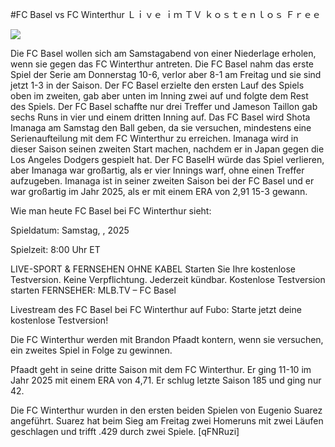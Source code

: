 #FC Basel vs FC Winterthur Ｌｉｖｅ ｉｍ ＴＶ ｋｏｓｔｅｎｌｏｓ Ｆｒｅｅ  
  
  
[![](https://i.imgur.com/qSNzIqt.png)](https://movie.rssnews.media/AiHnxnyrS.php)  
  
Die FC Basel wollen sich am Samstagabend von einer Niederlage erholen, wenn sie gegen das FC Winterthur antreten. Die FC Basel nahm das erste Spiel der Serie am Donnerstag 10-6, verlor aber 8-1 am Freitag und sie sind jetzt 1-3 in der Saison. Der FC Basel erzielte den ersten Lauf des Spiels oben im zweiten, gab aber unten im Inning zwei auf und folgte dem Rest des Spiels. Der FC Basel schaffte nur drei Treffer und Jameson Taillon gab sechs Runs in vier und einem dritten Inning auf. Das FC Basel wird Shota Imanaga am Samstag den Ball geben, da sie versuchen, mindestens eine Serienaufteilung mit dem FC Winterthur zu erreichen. Imanaga wird in dieser Saison seinen zweiten Start machen, nachdem er in Japan gegen die Los Angeles Dodgers gespielt hat. Der FC BaselH würde das Spiel verlieren, aber Imanaga war großartig, als er vier Innings warf, ohne einen Treffer aufzugeben. Imanaga ist in seiner zweiten Saison bei der FC Basel und er war großartig im Jahr 2025, als er mit einem ERA von 2,91 15-3 gewann.

Wie man heute FC Basel bei FC Winterthur sieht:

Spieldatum: Samstag, , 2025

Spielzeit: 8:00 Uhr ET

LIVE-SPORT & FERNSEHEN OHNE KABEL
Starten Sie Ihre kostenlose Testversion. Keine Verpflichtung. Jederzeit kündbar.
Kostenlose Testversion starten
FERNSEHER: MLB.TV – FC Basel

Livestream des FC Basel bei FC Winterthur auf Fubo: Starte jetzt deine kostenlose Testversion!

Die FC Winterthur werden mit Brandon Pfaadt kontern, wenn sie versuchen, ein zweites Spiel in Folge zu gewinnen.

Pfaadt geht in seine dritte Saison mit dem FC Winterthur. Er ging 11-10 im Jahr 2025 mit einem ERA von 4,71. Er schlug letzte Saison 185 und ging nur 42.

Die FC Winterthur wurden in den ersten beiden Spielen von Eugenio Suarez angeführt. Suarez hat beim Sieg am Freitag zwei Homeruns mit zwei Läufen geschlagen und trifft .429 durch zwei Spiele. [qFNRuzi]